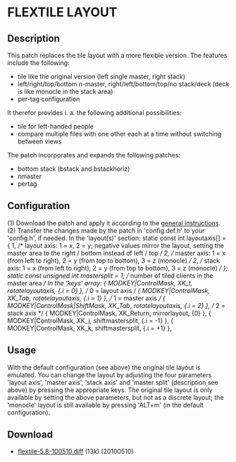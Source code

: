 # FLEXTILE LAYOUT #

## Description ##

This patch replaces the tile layout with a more flexible version. The features include the following:

 * tile like the original version (left single master, right stack)
 * left/right/top/bottom n-master, right/left/bottom/top/no stack/deck (deck is like monocle in the stack area)
 * per-tag configuration

It therefor provides i. a. the following additional possibilities:

 * tile for left-handed people
 * compare multiple files with one other each at a time without switching between views

The patch incorporates and expands the following patches:

 * bottom stack (bstack and bstackhoriz)
 * nmaster
 * pertag


## Configuration ##

 (1) Download the patch and apply it according to the [general instructions](.).
 (2) Transfer the changes made by the patch in 'config.def.h' to your 'config.h', if needed.
     In the 'layout(s)' section:
         static const int layoutaxis[] = {
             1,    /* layout axis: 1 = x, 2 = y; negative values mirror the layout, setting the master area to the right / bottom instead of left / top */
             2,    /* master axis: 1 = x (from left to right), 2 = y (from top to bottom), 3 = z (monocle) */
             2,    /* stack axis:  1 = x (from left to right), 2 = y (from top to bottom), 3 = z (monocle) */
         };
         static const unsigned int mastersplit = 1;    /* number of tiled clients in the master area */
     In the 'keys' array:
         { MODKEY|ControlMask,           XK_t,      rotatelayoutaxis, {.i = 0} },    /* 0 = layout axis */
         { MODKEY|ControlMask,           XK_Tab,    rotatelayoutaxis, {.i = 1} },    /* 1 = master axis */
         { MODKEY|ControlMask|ShiftMask, XK_Tab,    rotatelayoutaxis, {.i = 2} },    /* 2 = stack axis */
         { MODKEY|ControlMask,           XK_Return, mirrorlayout,     {0} },
         { MODKEY|ControlMask,           XK_j,      shiftmastersplit, {.i = -1} },
         { MODKEY|ControlMask,           XK_k,      shiftmastersplit, {.i = +1} },
 
 
## Usage ##

With the default configuration (see above) the original tile layout is emulated. You can change the layout by adjusting the four parameters 'layout axis', 'master axis', 'stack axis' and 'master split' (description see above) by pressing the appropriate keys.
The original tile layout is only available by setting the above parameters, but not as a discrete layout; the 'monocle' layout is still available by pressing 'ALT+m' (in the default configuration).


## Download ##

 * [flextile-5.8-100510.diff][1] (13k) (20100510)


[1]: http://dwm.suckless.org/patches/flextile-5.8-100510.diff


